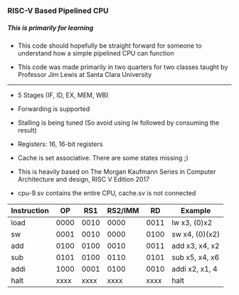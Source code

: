 ### RISC-V Based Pipelined CPU
##### This is primarily for learning

- This code should hopefully be straight forward for someone to understand how a simple pipelined CPU can function

- This code was made primarily in two quarters for two classes taught by Professor Jim Lewis at Santa Clara University

------------
- 5 Stages (IF, ID, EX, MEM, WB)

- Forwarding is supported

- Stalling is being tuned (So avoid using lw followed by consuming the result)

- Registers: 16, 16-bit registers

- Cache is set associative. There are some states missing ;)

- This is heavily based on The Morgan Kaufmann Series in Computer Architecture and design, RISC V Edition 2017

- cpu-9.sv contains the entire CPU, cache.sv is not connected 

| Instruction  |OP  |RS1   |RS2/IMM   |RD   |Example   |
| ------------ | ------------ | ------------ | ------------ | ------------ | ------------ |
|load   |0000   |0010   |0000 |0011  |lw x3, (0)x2   |
|sw   |0001   |0010   |0000   |0100   |sw x4, (0)(x2)   |
|add  |0100   |0100   |0010   |0011   |add x3, x4, x2   |
|sub   |0101   |0100   |0110   |0101   |sub x5, x4, x6   |
|addi   |1000   |0001   |0100   |0010   |addi x2, x1, 4   |
|halt   |xxxx   |xxxx   |xxxx   |xxxx   |halt   |

